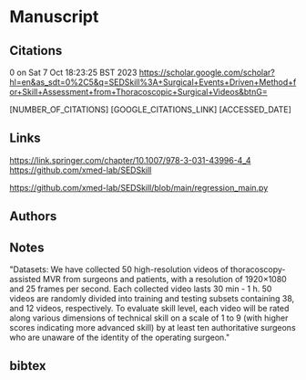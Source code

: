 # Manuscript

## Citations

0 on Sat  7 Oct 18:23:25 BST 2023
https://scholar.google.com/scholar?hl=en&as_sdt=0%2C5&q=SEDSkill%3A+Surgical+Events+Driven+Method+for+Skill+Assessment+from+Thoracoscopic+Surgical+Videos&btnG=

[NUMBER_OF_CITATIONS]
[GOOGLE_CITATIONS_LINK]
[ACCESSED_DATE]


## Links 
https://link.springer.com/chapter/10.1007/978-3-031-43996-4_4  
https://github.com/xmed-lab/SEDSkill  

https://github.com/xmed-lab/SEDSkill/blob/main/regression_main.py 


## Authors 

## Notes

"Datasets:
We have collected 50 high-resolution videos of thoracoscopy-assisted MVR from surgeons and patients, with a resolution of 1920×1080
 and 25 frames per second. Each collected video lasts 30 min - 1 h. 50 videos are randomly divided into training and testing subsets containing 38, and 12 videos, respectively. To evaluate skill level, each video will be rated along various dimensions of technical skill on a scale of 1 to 9 (with higher scores indicating more advanced skill) by at least ten authoritative surgeons who are unaware of the identity of the operating surgeon."


## bibtex 
```

```

